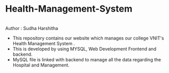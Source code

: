 # Health-Management-System
<br>
Author : Sudha Harshitha 
<br>
<p>
  <ul>
    <li> This repository contains our website which manages our college VNIT's Health Management System .</li>
    <li> This is developed by using MYSQL, Web Development Frontend and backend.</li>
    <li> MySQL file is linked with backend to manage all the data regarding the Hospital and Management.</li>
  </ul>
</p>
 
